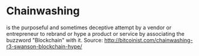 # Chainwashing

is the purposeful and sometimes deceptive attempt by a vendor or
entrepreneur to rebrand or hype a product or service by associating the
buzzword "Blockchain" with it.
Source: http://bitcoinist.com/chainwashing-r3-swanson-blockchain-hype/

